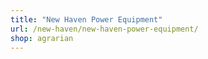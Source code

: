 ```yaml
---
title: "New Haven Power Equipment"
url: /new-haven/new-haven-power-equipment/
shop: agrarian
---
```

